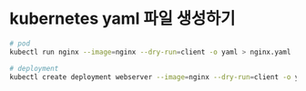 # kubernetes yaml 파일 생성하기

```sh
# pod
kubectl run nginx --image=nginx --dry-run=client -o yaml > nginx.yaml

# deployment
kubectl create deployment webserver --image=nginx --dry-run=client -o yaml > webserver.yaml
```
